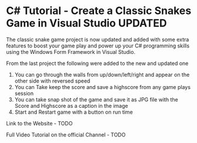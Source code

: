 # C# Tutorial - Create a Classic Snakes Game in Visual Studio UPDATED

The classic snake game project is now updated and added with some extra features to boost your game play and power up your C# programming skills using the Windows Form Framework in Visual Studio. 

From the last project the following were added to the new and updated one

1) You can go through the walls from up/down/left/right and appear on the other side with reversed speed
2) You can Take keep the score and save a highscore from any game plays session
3) You can take snap shot of the game and save it as JPG file with the Score and Highscore as a caption in the image
4) Start and Restart game with a button on run time

Link to the Website - 
TODO

Full Video Tutorial on the official Channel - 
TODO
